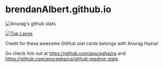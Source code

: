 # brendanAlbert.github.io

![Anurag's github stats](https://github-readme-stats.vercel.app/api?username=brendanAlbert&show_icons=true&theme=tokyonight)

[![Top Langs](https://github-readme-stats.vercel.app/api/top-langs/?username=brendanAlbert&theme=tokyonight)](https://github.com/anuraghazra/github-readme-stats)


Credit for these awesome GitHub stat cards belongs with Anurag Hazra!

Go check him out at https://github.com/anuraghazra and https://github.com/anuraghazra/github-readme-stats

